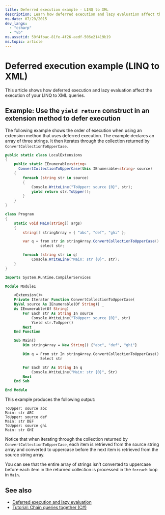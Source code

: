 ```yaml
---
title: Deferred execution example - LINQ to XML
description: Learn how deferred execution and lazy evaluation affect the execution of your LINQ to XML queries.
ms.date: 07/20/2015
dev_langs:
  - "csharp"
  - "vb"
ms.assetid: 50f4fbac-81fe-4f26-aedf-506e21419b19
ms.topic: article
---
```


# Deferred execution example (LINQ to XML)

This article shows how deferred execution and lazy evaluation affect the execution of your LINQ to XML queries.

## Example: Use the `yield return` construct in an extension method to defer execution

The following example shows the order of execution when using an extension method that uses deferred execution. The example declares an array of three strings. It then iterates through the collection returned by `ConvertCollectionToUpperCase`.

```csharp
public static class LocalExtensions
{
    public static IEnumerable<string>
      ConvertCollectionToUpperCase(this IEnumerable<string> source)
    {
        foreach (string str in source)
        {
            Console.WriteLine("ToUpper: source {0}", str);
            yield return str.ToUpper();
        }
    }
}

class Program
{
    static void Main(string[] args)
    {
        string[] stringArray = { "abc", "def", "ghi" };

        var q = from str in stringArray.ConvertCollectionToUpperCase()
                select str;

        foreach (string str in q)
            Console.WriteLine("Main: str {0}", str);
    }
}
```

```vb
Imports System.Runtime.CompilerServices

Module Module1

    <Extension()>
    Private Iterator Function ConvertCollectionToUpperCase(
    ByVal source As IEnumerable(Of String)) _
    As IEnumerable(Of String)
        For Each str As String In source
            Console.WriteLine("ToUpper: source {0}", str)
            Yield str.ToUpper()
        Next
    End Function

    Sub Main()
        Dim stringArray = New String() {"abc", "def", "ghi"}

        Dim q = From str In stringArray.ConvertCollectionToUpperCase()
                Select str

        For Each Str As String In q
            Console.WriteLine("Main: str {0}", Str)
        Next
    End Sub

End Module
```

This example produces the following output:

```output
ToUpper: source abc
Main: str ABC
ToUpper: source def
Main: str DEF
ToUpper: source ghi
Main: str GHI
```

Notice that when iterating through the collection returned by `ConvertCollectionToUpperCase`, each item is retrieved from the source string array and converted to uppercase before the next item is retrieved from the source string array.

You can see that the entire array of strings isn't converted to uppercase before each item in the returned collection is processed in the `foreach` loop in `Main`.

## See also

- [Deferred execution and lazy evaluation](deferred-execution-lazy-evaluation.md)
- [Tutorial: Chain queries together (C#)](chain-queries-example.md)

